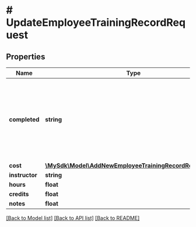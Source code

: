 # # UpdateEmployeeTrainingRecordRequest

## Properties

Name | Type | Description | Notes
------------ | ------------- | ------------- | -------------
**completed** | **string** | Completed is the only required field and must be in yyyy-mm-dd format. The other parameters are optional. |
**cost** | [**\MySdk\Model\AddNewEmployeeTrainingRecordRequestCost**](AddNewEmployeeTrainingRecordRequestCost.md) |  | [optional]
**instructor** | **string** |  | [optional]
**hours** | **float** |  | [optional]
**credits** | **float** |  | [optional]
**notes** | **float** |  | [optional]

[[Back to Model list]](../../README.md#models) [[Back to API list]](../../README.md#endpoints) [[Back to README]](../../README.md)
